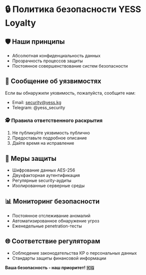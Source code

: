# 🔒 Политика безопасности YESS Loyalty

## 🛡 Наши принципы
- Абсолютная конфиденциальность данных
- Прозрачность процессов защиты
- Постоянное совершенствование систем безопасности

## 🚨 Сообщение об уязвимостях
Если вы обнаружили уязвимость, пожалуйста, сообщите нам:
- Email: security@yess.kg
- Telegram: @yess_security

### 🕵️ Правила ответственного раскрытия
1. Не публикуйте уязвимость публично
2. Предоставьте подробное описание
3. Дайте время на исправление

## 🔐 Меры защиты
- Шифрование данных AES-256
- Двухфакторная аутентификация
- Регулярные security-аудиты
- Изолированные серверные среды

## 📊 Мониторинг безопасности
- Постоянное отслеживание аномалий
- Автоматизированное обнаружение угроз
- Еженедельные penetration-тесты

## 🌐 Соответствие регуляторам
- Соблюдение законодательства КР о персональных данных
- Стандарты защиты финансовой информации

**Ваша безопасность - наш приоритет! 🇰🇬**
